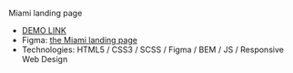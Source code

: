  Miami landing page
 - [DEMO LINK](https://aleksandra-mileant.github.io/miami-landing/)
 - Figma: [the Miami landing page](https://www.figma.com/file/nHz8bflIwJaWP3P99vKTH5/miami_home_new?node-id=16033%3A3)
 - Technologies: HTML5 / CSS3 / SCSS / Figma / BEM / JS / Responsive Web Design
